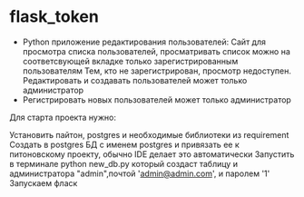 # flask_token
-  Python приложение редактирования пользователей: Сайт для просмотра списка пользователей, просматривать список можно на соответсвующей вкладке только зарегистрированным пользователям Тем, кто не зарегистрирован, просмотр недоступен. Редактировать и создавать пользователей может только администратор
- Регистрировать новых пользователей может только администратор 


Для старта проекта нужно:

Установить пайтон, postgres и необходимые библиотеки из requirement
Создать в postgres БД с именем postgres и привязать ее к питоновскому проекту, обычно IDE делает это автоматически
Запустить в терминале python new_db.py который создаст таблицу и администратора "admin",почтой 'admin@admin.com', и паролем '1'
Запускаем фласк
